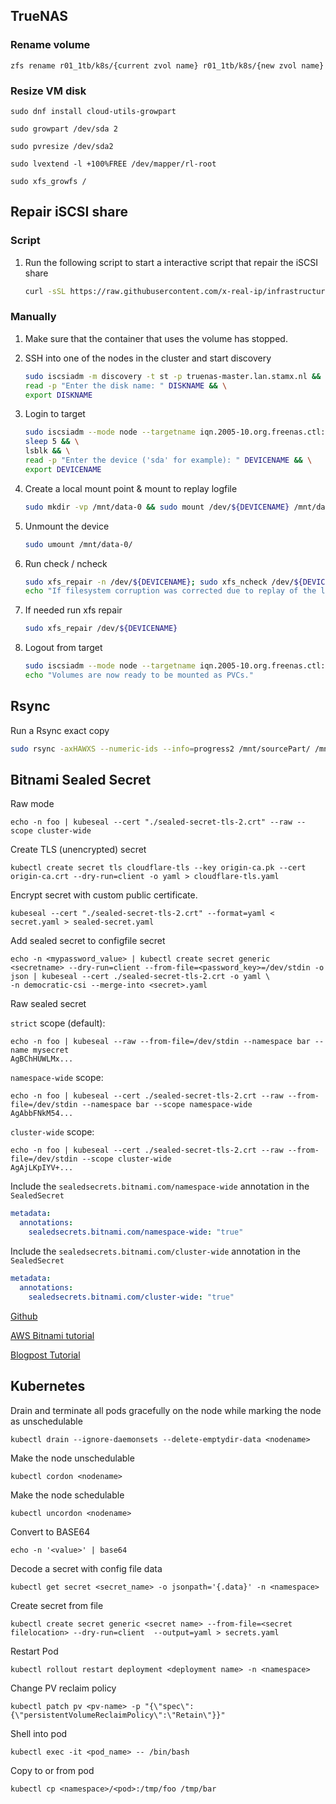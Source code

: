 ## TrueNAS

### Rename volume

```
zfs rename r01_1tb/k8s/{current zvol name} r01_1tb/k8s/{new zvol name}
```

### Resize VM disk

```
sudo dnf install cloud-utils-growpart
```

```
sudo growpart /dev/sda 2
```

```
sudo pvresize /dev/sda2
```

```
sudo lvextend -l +100%FREE /dev/mapper/rl-root
```

```
sudo xfs_growfs /
```

## Repair iSCSI share

### Script

1. Run the following script to start a interactive script that repair the iSCSI
   share

   ```bash
   curl -sSL https://raw.githubusercontent.com/x-real-ip/infrastructure/refs/heads/main/scripts/repair_iscsi_volume.sh | bash

   ```

### Manually

1. Make sure that the container that uses the volume has stopped.
2. SSH into one of the nodes in the cluster and start discovery

    ```bash
    sudo iscsiadm -m discovery -t st -p truenas-master.lan.stamx.nl && \
    read -p "Enter the disk name: " DISKNAME && \
    export DISKNAME
    ```

3. Login to target

    ```bash
    sudo iscsiadm --mode node --targetname iqn.2005-10.org.freenas.ctl:${DISKNAME} --portal truenas-master.lan.stamx.nl --login && \
    sleep 5 && \
    lsblk && \
    read -p "Enter the device ('sda' for example): " DEVICENAME && \
    export DEVICENAME
    ```

4. Create a local mount point & mount to replay logfile

    ```bash
    sudo mkdir -vp /mnt/data-0 && sudo mount /dev/${DEVICENAME} /mnt/data-0/
    ```

5. Unmount the device

    ```bash
    sudo umount /mnt/data-0/
    ```

6. Run check / ncheck

    ```bash
    sudo xfs_repair -n /dev/${DEVICENAME}; sudo xfs_ncheck /dev/${DEVICENAME}
    echo "If filesystem corruption was corrected due to replay of the logfile, the xfs_ncheck should produce a list of nodes and pathnames, instead of the errorlog."
    ```

7. If needed run xfs repair

    ```bash
    sudo xfs_repair /dev/${DEVICENAME}
    ```

8. Logout from target

    ```bash
    sudo iscsiadm --mode node --targetname iqn.2005-10.org.freenas.ctl:${DISKNAME} --portal storage-server-lagg.lan.stamx.nl --logout
    echo "Volumes are now ready to be mounted as PVCs."
    ```

## Rsync

Run a Rsync exact copy

```bash
sudo rsync -axHAWXS --numeric-ids --info=progress2 /mnt/sourcePart/ /mnt/destPart
```

## Bitnami Sealed Secret

Raw mode

```
echo -n foo | kubeseal --cert "./sealed-secret-tls-2.crt" --raw --scope cluster-wide
```

Create TLS (unencrypted) secret

```
kubectl create secret tls cloudflare-tls --key origin-ca.pk --cert origin-ca.crt --dry-run=client -o yaml > cloudflare-tls.yaml
```

Encrypt secret with custom public certificate.

```console
kubeseal --cert "./sealed-secret-tls-2.crt" --format=yaml < secret.yaml > sealed-secret.yaml
```

Add sealed secret to configfile secret

```console
echo -n <mypassword_value> | kubectl create secret generic <secretname> --dry-run=client --from-file=<password_key>=/dev/stdin -o json | kubeseal --cert ./sealed-secret-tls-2.crt -o yaml \
-n democratic-csi --merge-into <secret>.yaml
```

Raw sealed secret

`strict` scope (default):

```console
echo -n foo | kubeseal --raw --from-file=/dev/stdin --namespace bar --name mysecret
AgBChHUWLMx...
```

`namespace-wide` scope:

```console
echo -n foo | kubeseal --cert ./sealed-secret-tls-2.crt --raw --from-file=/dev/stdin --namespace bar --scope namespace-wide
AgAbbFNkM54...
```

`cluster-wide` scope:

```console
echo -n foo | kubeseal --cert ./sealed-secret-tls-2.crt --raw --from-file=/dev/stdin --scope cluster-wide
AgAjLKpIYV+...
```

Include the `sealedsecrets.bitnami.com/namespace-wide` annotation in the `SealedSecret`

```yaml
metadata:
  annotations:
    sealedsecrets.bitnami.com/namespace-wide: "true"
```

Include the `sealedsecrets.bitnami.com/cluster-wide` annotation in the `SealedSecret`

```yaml
metadata:
  annotations:
    sealedsecrets.bitnami.com/cluster-wide: "true"
```

[Github](https://github.com/bitnami-labs/sealed-secrets)

[AWS Bitnami tutorial](https://aws.amazon.com/blogs/opensource/managing-secrets-deployment-in-kubernetes-using-sealed-secrets/)

[Blogpost Tutorial](https://itsmetommy.com/2020/06/26/kubernetes-sealed-secrets/)

## Kubernetes

Drain and terminate all pods gracefully on the node while marking the node as unschedulable

```console
kubectl drain --ignore-daemonsets --delete-emptydir-data <nodename>
```

Make the node unschedulable

```console
kubectl cordon <nodename>
```

Make the node schedulable

```console
kubectl uncordon <nodename>
```

Convert to BASE64

```console
echo -n '<value>' | base64
```

Decode a secret with config file data

```console
kubectl get secret <secret_name> -o jsonpath='{.data}' -n <namespace>
```

Create secret from file

```console
kubectl create secret generic <secret name> --from-file=<secret filelocation> --dry-run=client  --output=yaml > secrets.yaml
```

Restart Pod

```console
kubectl rollout restart deployment <deployment name> -n <namespace>
```

Change PV reclaim policy

```console
kubectl patch pv <pv-name> -p "{\"spec\":{\"persistentVolumeReclaimPolicy\":\"Retain\"}}"
```

Shell into pod

```console
kubectl exec -it <pod_name> -- /bin/bash
```

Copy to or from pod

```console
kubectl cp <namespace>/<pod>:/tmp/foo /tmp/bar
```
